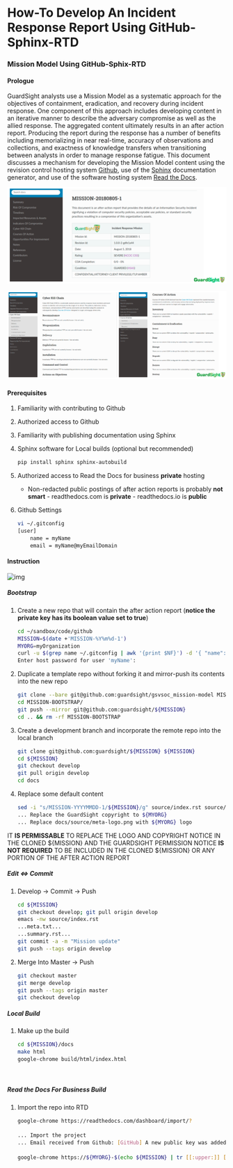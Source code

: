 # How-To Develop An Incident Response Report Using GitHub-Sphinx-RTD
### Mission Model Using GitHub-Sphix-RTD

#### Prologue

GuardSight analysts use a Mission Model as a systematic approach for the objectives of containment, eradication, and recovery during incident response. One component of this approach includes developing content in an iterative manner to describe the adversary compromise as well as the allied response. The aggregated content ultimately results in an after action report. Producing the report during the response has a number of benefits including memorializing in near real-time, accuracy of observations and collections, and exactness of knowledge transfers when transitioning between analysts in order to manage response fatigue. This document discusses a mechanism for developing the Mission Model content using the revision control hosting system [Github](https://www.github.com), use of the [Sphinx](http://www.sphinx-doc.org/en/master/) documentation generator, and use of the software hosting system [Read the Docs](https://readthedocs.com/).

![img](images/gh.mm.2.png)

![img](images/gh.mm.3.png)


#### Prerequisites

1. Familiarity with contributing to Github
1. Authorized access to Github
1. Familiarity with publishing documentation using Sphinx
1. Sphinx software for Local builds (optional but recommended)
   ```bash
   pip install sphinx sphinx-autobuild
1.  Authorized access to Read the Docs for business **private** hosting

	* Non-redacted public postings of after action reports is probably **not smart** - readthedocs.com is **private** - readthedocs.io is **public**
1. Github Settings
   ```bash
   vi ~/.gitconfig
   [user]
	   name = myName
	   email = myName@myEmailDomain

#### Instruction

![img](images/gh.mm.1.png)

##### Bootstrap

1. Create a new repo that will  contain the after action report (**notice the private key has its boolean value set to true**)
   ```bash
   cd ~/sandbox/code/github
   MISSION=$(date +'MISSION-%Y%m%d-1')
   MYORG=myOrganization
   curl -u $(grep name ~/.gitconfig | awk '{print $NF}') -d '{ "name": "'${MISSION}'", "description": "Incident Response After Action Report", "private": true, "has_wiki": false }' https://api.github.com/orgs/${MYORG}/repos
   Enter host password for user 'myName':
1. Duplicate a template repo without forking it and mirror-push its contents into the new repo
   ```bash
   git clone --bare git@github.com:guardsight/gsvsoc_mission-model MISSION-BOOTSTRAP
   cd MISSION-BOOTSTRAP/
   git push --mirror git@github.com:guardsight/${MISSION}
   cd .. && rm -rf MISSION-BOOTSTRAP
1. Create a development branch and incorporate the remote repo into the local branch
   ```bash
   git clone git@github.com:guardsight/${MISSION} ${MISSION}
   cd ${MISSION}
   git checkout develop
   git pull origin develop
   cd docs
1. Replace some default content
   ```bash
   sed -i "s/MISSION-YYYYMMDD-1/${MISSION}/g" source/index.rst source/meta.txt
   ... Replace the GuardSight copyright to ${MYORG}
   ... Replace docs/source/meta-logo.png with ${MYORG} logo
   
IT **IS PERMISSABLE** TO REPLACE THE LOGO AND COPYRIGHT NOTICE IN THE CLONED ${MISSION} AND THE GUARDSIGHT PERMISSION NOTICE **IS NOT REQUIRED** TO BE INCLUDED IN THE CLONED ${MISSION} OR ANY PORTION OF THE AFTER ACTION REPORT
   
##### Edit <=> Commit

1. Develop -> Commit -> Push
   ```bash
   cd ${MISSION}
   git checkout develop; git pull origin develop
   emacs -nw source/index.rst
   ...meta.txt...
   ...summary.rst...
   git commit -a -m "Mission update"
   git push --tags origin develop
1. Merge Into Master -> Push
   ```bash
   git checkout master
   git merge develop
   git push --tags origin master
   git checkout develop
   
   
##### Local Build

1. Make up the build
   ```bash
   cd ${MISSION}/docs
   make html
   google-chrome build/html/index.html
	
	
##### Read the Docs For Business Build

1. Import the repo into RTD
	```bash
	google-chrome https://readthedocs.com/dashboard/import/?
	
	... Import the project
	... Email received from Github: [GitHub] A new public key was added to ${MYORG}/${MISSION}
	
	google-chrome https://${MYORG}-$(echo ${MISSION} | tr [[:upper:]] [[:lower:]]).readthedocs-hosted.com/en/latest/
	

